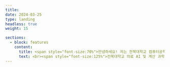 ```yaml
---
title:
date: 2024-03-25
type: landing
headless: true
weight: 15

sections:
  - block: features
    content:
      title: <span style="font-size:70%">안녕하세요! 저는 전북대학교 컴퓨터공학부에 재학중인 유수현입니다. </span>
      text: <br><span style="font-size:125%">전북대학교 의료 AI 및 계산 과학 연구실 홈페이지에 오신 것을 환영합니다.</span> <br><br> {{% cta cta_link="./about/" cta_text="See Research Field →" %}}
---
```

